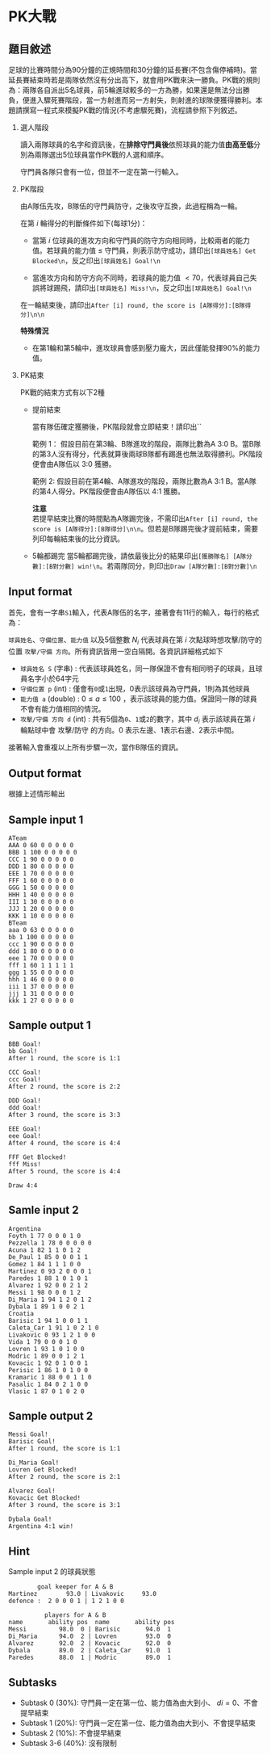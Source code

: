 # PK大戰
## 題目敘述
足球的比賽時間分為90分鐘的正規時間和30分鐘的延長賽(不包含傷停補時)。當延長賽結束時若是兩隊依然沒有分出高下，就會用PK戰來決一勝負。PK戰的規則為：兩隊各自派出5名球員，前5輪進球較多的一方為勝，如果還是無法分出勝負，便進入驟死賽階段，當一方射進而另一方射失，則射進的球隊便獲得勝利。本題請撰寫一程式來模擬PK戰的情況(不考慮驟死賽)，流程請參照下列敘述。

1. 選人階段

    讀入兩隊球員的名字和資訊後，在**排除守門員後**依照球員的能力值**由高至低**分別為兩隊選出5位球員當作PK戰的人選和順序。

    守門員各隊只會有一位，但並不一定在第一行輸入。
2. PK階段

    由A隊伍先攻，B隊伍的守門員防守，之後攻守互換，此過程稱為一輪。

    在第 $i$ 輪得分的判斷條件如下(每球1分)：
    * 當第 $i$ 位球員的進攻方向和守門員的防守方向相同時，比較兩者的能力值。若球員的能力值 $\leq$ 守門員，則表示防守成功，請印出`[球員姓名] Get Blocked\n`，反之印出`[球員姓名] Goal!\n`

    * 當進攻方向和防守方向不同時，若球員的能力值 $<70$，代表球員自己失誤將球踢飛，請印出`[球員姓名] Miss!\n`，反之印出`[球員姓名] Goal!\n`

    在一輪結束後，請印出`After [i] round, the score is [A隊得分]:[B隊得分]\n\n`

    **特殊情況**

    * 在第1輪和第5輪中，進攻球員會感到壓力龐大，因此僅能發揮90%的能力值。

3. PK結束

    PK戰的結束方式有以下2種

    *  提前結束

        當有隊伍確定獲勝後，PK階段就會立即結束！請印出``

        範例 1： 假設目前在第3輪、B隊進攻的階段，兩隊比數為A 3:0 B。當B隊的第3人沒有得分，代表就算後兩球B隊都有踢進也無法取得勝利。PK階段便會由A隊伍以 3:0 獲勝。

        範例 2: 假設目前在第4輪、A隊進攻的階段，兩隊比數為A 3:1 B。當A隊的第4人得分。PK階段便會由A隊伍以 4:1 獲勝。

        **注意**  
        若提早結束比賽的時間點為A隊踢完後，不需印出`After [i] round, the score is [A隊得分]:[B隊得分]\n\n`。但若是B隊踢完後才提前結束，需要列印每輪結束後的比分資訊。

    *  5輪都踢完
        當5輪都踢完後，請依最後比分的結果印出`[獲勝隊名] [A隊分數]:[B對分數] win!\n`。若兩隊同分，則印出`Draw [A隊分數]:[B對分數]\n`

## Input format

首先，會有一字串`S1`輸入，代表A隊伍的名字，接著會有11行的輸入，每行的格式為：

`球員姓名`、`守備位置`、`能力值` 以及5個整數 $N_i$ 代表球員在第 $i$ 次點球時想攻擊/防守的位置 `攻擊/守備 方向`。所有資訊皆用一空白隔開。各資訊詳細格式如下

* `球員姓名 S` (字串) : 代表該球員姓名，同一隊保證不會有相同明子的球員，且球員名字小於64字元
* `守備位置 p` (int) : 僅會有`0`或`1`出現，0表示該球員為守門員，1則為其他球員
* `能力值 a` (double) : $0 \leq a \leq 100$ ，表示該球員的能力值。保證同一隊的球員不會有能力值相同的情況。
* `攻擊/守備 方向 d` (int) : 共有5個為`0`、`1`或`2`的數字，其中 $d_i$ 表示該球員在第 $i$ 輪點球中會 攻擊/防守 的方向。0 表示左邊、1表示右邊、2表示中間。

接著輸入會重複以上所有步驟一次，當作B隊伍的資訊。

## Output format

根據上述情形輸出

## Sample input 1
```
ATeam
AAA 0 60 0 0 0 0 0
BBB 1 100 0 0 0 0 0
CCC 1 90 0 0 0 0 0
DDD 1 80 0 0 0 0 0
EEE 1 70 0 0 0 0 0
FFF 1 60 0 0 0 0 0
GGG 1 50 0 0 0 0 0
HHH 1 40 0 0 0 0 0
III 1 30 0 0 0 0 0
JJJ 1 20 0 0 0 0 0
KKK 1 10 0 0 0 0 0
BTeam
aaa 0 63 0 0 0 0 0
bb 1 100 0 0 0 0 0
ccc 1 90 0 0 0 0 0
ddd 1 80 0 0 0 0 0
eee 1 70 0 0 0 0 0
fff 1 60 1 1 1 1 1
ggg 1 55 0 0 0 0 0
hhh 1 46 0 0 0 0 0
iii 1 37 0 0 0 0 0
jjj 1 31 0 0 0 0 0
kkk 1 27 0 0 0 0 0
```

## Sample output 1
```
BBB Goal!
bb Goal!
After 1 round, the score is 1:1

CCC Goal!
ccc Goal!
After 2 round, the score is 2:2

DDD Goal!
ddd Goal!
After 3 round, the score is 3:3

EEE Goal!
eee Goal!
After 4 round, the score is 4:4

FFF Get Blocked!
fff Miss!
After 5 round, the score is 4:4

Draw 4:4

```

## Samle input 2
```
Argentina
Foyth 1 77 0 0 0 1 0
Pezzella 1 78 0 0 0 0 0
Acuna 1 82 1 1 0 1 2
De_Paul 1 85 0 0 0 1 1
Gomez 1 84 1 1 1 0 0
Martinez 0 93 2 0 0 0 1
Paredes 1 88 1 0 1 0 1
Alvarez 1 92 0 0 2 1 2
Messi 1 98 0 0 0 1 2
Di_Maria 1 94 1 2 0 1 2
Dybala 1 89 1 0 0 2 1
Croatia
Barisic 1 94 1 0 0 1 1
Caleta_Car 1 91 1 0 2 1 0
Livakovic 0 93 1 2 1 0 0
Vida 1 79 0 0 0 1 0
Lovren 1 93 1 0 1 0 0
Modric 1 89 0 0 1 2 1
Kovacic 1 92 0 1 0 0 1
Perisic 1 86 1 0 1 0 0
Kramaric 1 88 0 0 1 1 0
Pasalic 1 84 0 2 1 0 0
Vlasic 1 87 0 1 0 2 0
```

## Sample output 2
```
Messi Goal!
Barisic Goal!
After 1 round, the score is 1:1

Di_Maria Goal!
Lovren Get Blocked!
After 2 round, the score is 2:1

Alvarez Goal!
Kovacic Get Blocked!
After 3 round, the score is 3:1

Dybala Goal!
Argentina 4:1 win!

```

## Hint
Sample input 2 的球員狀態
```
        goal keeper for A & B
Martinez        93.0 | Livakovic     93.0
defence :  2 0 0 0 1 | 1 2 1 0 0 

          players for A & B
name       ability pos  name       ability pos
Messi         98.0  0 | Barisic       94.0  1
Di_Maria      94.0  2 | Lovren        93.0  0
Alvarez       92.0  2 | Kovacic       92.0  0
Dybala        89.0  2 | Caleta_Car    91.0  1
Paredes       88.0  1 | Modric        89.0  1
```

## Subtasks
* Subtask 0 (30%): 守門員一定在第一位、能力值為由大到小、 $di = 0$、不會提早結束
* Subtask 1 (20%): 守門員一定在第一位、能力值為由大到小、不會提早結束
* Subtask 2 (10%): 不會提早結束
* Subtask 3-6 (40%): 沒有限制